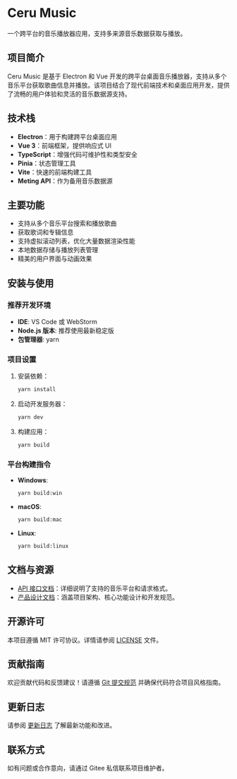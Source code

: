 # Ceru Music

一个跨平台的音乐播放器应用，支持多来源音乐数据获取与播放。

## 项目简介

Ceru Music 是基于 Electron 和 Vue 开发的跨平台桌面音乐播放器，支持从多个音乐平台获取歌曲信息并播放。该项目结合了现代前端技术和桌面应用开发，提供了流畅的用户体验和灵活的音乐数据源支持。

## 技术栈

- **Electron**：用于构建跨平台桌面应用
- **Vue 3**：前端框架，提供响应式 UI
- **TypeScript**：增强代码可维护性和类型安全
- **Pinia**：状态管理工具
- **Vite**：快速的前端构建工具
- **Meting API**：作为备用音乐数据源

## 主要功能

- 支持从多个音乐平台搜索和播放歌曲
- 获取歌词和专辑信息
- 支持虚拟滚动列表，优化大量数据渲染性能
- 本地数据存储与播放列表管理
- 精美的用户界面与动画效果

## 安装与使用

### 推荐开发环境

- **IDE**: VS Code 或 WebStorm
- **Node.js 版本**: 推荐使用最新稳定版
- **包管理器**: yarn

### 项目设置

1. 安装依赖：

   ```bash
   yarn install
   ```

2. 启动开发服务器：

   ```bash
   yarn dev
   ```

3. 构建应用：
   ```bash
   yarn build
   ```

### 平台构建指令

- **Windows**:

  ```bash
  yarn build:win
  ```

- **macOS**:

  ```bash
  yarn build:mac
  ```

- **Linux**:
  ```bash
  yarn build:linux
  ```

## 文档与资源

- [API 接口文档](docs/api.md)：详细说明了支持的音乐平台和请求格式。
- [产品设计文档](docs/design.md)：涵盖项目架构、核心功能设计和开发规范。

## 开源许可

本项目遵循 MIT 许可协议。详情请参阅 [LICENSE](LICENSE) 文件。

## 贡献指南

欢迎贡献代码和反馈建议！请遵循 [Git 提交规范](docs/design.md#git提交规范) 并确保代码符合项目风格指南。

## 更新日志

请参阅 [更新日志](docs/api.md#更新日志) 了解最新功能和改进。

## 联系方式

如有问题或合作意向，请通过 Gitee 私信联系项目维护者。

